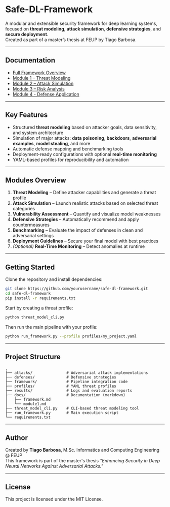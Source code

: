 # Safe-DL-Framework

A modular and extensible security framework for deep learning systems, focused on **threat modeling**, **attack simulation**, **defensive strategies**, and **secure deployment**.  
Created as part of a master’s thesis at FEUP by Tiago Barbosa.

---

## Documentation

- [Full Framework Overview](docs/framework.md)
- [Module 1 – Threat Modeling](docs/module1.md)
- [Module 2 – Attack Simulation](docs/module2.md)
- [Module 3 – Risk Analysis](docs/module3.md)
- [Module 4 - Defense Application](docs/module4.md)

---

## Key Features

- Structured **threat modeling** based on attacker goals, data sensitivity, and system architecture
- Simulation of major attacks: **data poisoning**, **backdoors**, **adversarial examples**, **model stealing**, and more
- Automatic defense mapping and benchmarking tools
- Deployment-ready configurations with optional **real-time monitoring**
- YAML-based profiles for reproducibility and automation

---

## Modules Overview

1. **Threat Modeling** – Define attacker capabilities and generate a threat profile  
2. **Attack Simulation** – Launch realistic attacks based on selected threat categories  
3. **Vulnerability Assessment** – Quantify and visualize model weaknesses  
4. **Defensive Strategies** – Automatically recommend and apply countermeasures  
5. **Benchmarking** – Evaluate the impact of defenses in clean and adversarial settings  
6. **Deployment Guidelines** – Secure your final model with best practices  
7. *(Optional)* **Real-Time Monitoring** – Detect anomalies at runtime

---

## Getting Started

Clone the repository and install dependencies:

```bash
git clone https://github.com/yourusername/safe-dl-framework.git
cd safe-dl-framework
pip install -r requirements.txt
```

Start by creating a threat profile:

```bash
python threat_model_cli.py
```

Then run the main pipeline with your profile:

```bash
python run_framework.py --profile profiles/my_project.yaml
```

---

## Project Structure

```
.
├── attacks/               # Adversarial attack implementations
├── defenses/              # Defensive strategies
├── framework/             # Pipeline integration code
├── profiles/              # YAML threat profiles
├── results/               # Logs and evaluation reports
├── docs/                  # Documentation (markdown)
│   ├── framework.md
│   └── module1.md
├── threat_model_cli.py    # CLI-based threat modeling tool
├── run_framework.py       # Main execution script
└── requirements.txt

```

---

## Author

Created by **Tiago Barbosa**, M.Sc. Informatics and Computing Engineering @ FEUP  
This framework is part of the master's thesis *"Enhancing Security in Deep Neural Networks Against Adversarial Attacks."*

---

## License

This project is licensed under the MIT License.
